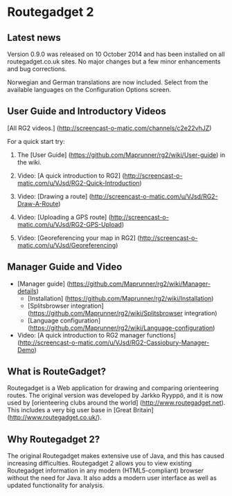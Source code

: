 # Routegadget 2

## Latest news
Version 0.9.0 was released on 10 October 2014 and has been installed on all routegadget.co.uk sites. No major changes but a few minor enhancements and bug corrections.

Norwegian and German translations are now included. Select from the available languages on the Configuration Options screen.

## User Guide and Introductory Videos

[All RG2 videos.] (http://screencast-o-matic.com/channels/c2e22vhJZ)

For a quick start try:

1. The [User Guide] (https://github.com/Maprunner/rg2/wiki/User-guide) in the wiki.
 
2. Video: [A quick introduction to RG2] (http://screencast-o-matic.com/u/VJsd/RG2-Quick-Introduction)

3. Video: [Drawing a route] (http://screencast-o-matic.com/u/VJsd/RG2-Draw-A-Route)

4. Video: [Uploading a GPS route] (http://screencast-o-matic.com/u/VJsd/RG2-GPS-Upload)

5. Video: [Georeferencing your map in RG2] (http://screencast-o-matic.com/u/VJsd/Georeferencing) 

## Manager Guide and Video

* [Manager guide] (https://github.com/Maprunner/rg2/wiki/Manager-details)
    * [Installation] (https://github.com/Maprunner/rg2/wiki/Installation)
    * [Splitsbrowser integration] (https://github.com/Maprunner/rg2/wiki/Splitsbrowser integration)
    * [Language configuration] (https://github.com/Maprunner/rg2/wiki/Language-configuration)
* Video: [A quick introduction to RG2 manager functions] (http://screencast-o-matic.com/u/VJsd/RG2-Cassiobury-Manager-Demo)

## What is RouteGadget?
Routegadget is a Web application for drawing and comparing orienteering routes. The original version was developed by Jarkko Ryyppö, and it is now used by [orienteering clubs around the world] (http://www.routegadget.net). This includes a very big user base in [Great Britain] (http://www.routegadget.co.uk/).

## Why Routegadget 2?
The original Routegadget makes extensive use of Java, and this has caused increasing difficulties.
Routegadget 2 allows you to view existing Routegadget information in any modern (HTML5-compliant) browser without the need for Java. It also adds a modern user interface as well as updated functionality for analysis.



